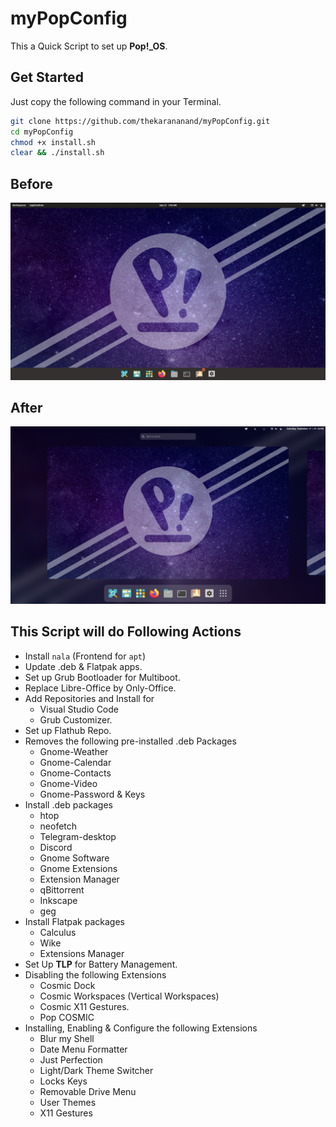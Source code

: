 # myPopConfig

This a Quick Script to set up **Pop!_OS**.

## Get Started

Just copy the following command in your Terminal.

```bash
git clone https://github.com/thekarananand/myPopConfig.git
cd myPopConfig
chmod +x install.sh
clear && ./install.sh
```

## Before

![Before.png](images/Before.png)

## After

![After.png](images/After.png)

## This Script will do Following Actions

- Install `nala` (Frontend for `apt`)
- Update .deb & Flatpak apps.
- Set up Grub Bootloader for Multiboot.
- Replace Libre-Office by Only-Office.
- Add Repositories and Install for
    - Visual Studio Code
    - Grub Customizer.
- Set up Flathub Repo.
- Removes the following pre-installed .deb Packages
    - Gnome-Weather
    - Gnome-Calendar
    - Gnome-Contacts
    - Gnome-Video
    - Gnome-Password & Keys
- Install .deb packages
    - htop
    - neofetch
    - Telegram-desktop
    - Discord
    - Gnome Software
    - Gnome Extensions
    - Extension Manager
    - qBittorrent
    - Inkscape
    - geg
- Install Flatpak packages
    - Calculus
    - Wike
    - Extensions Manager
- Set Up **TLP** for Battery Management.
- Disabling the following Extensions
    - Cosmic Dock
    - Cosmic Workspaces (Vertical Workspaces)
    - Cosmic X11 Gestures.
    - Pop COSMIC
- Installing, Enabling & Configure the following Extensions
    - Blur my Shell
    - Date Menu Formatter
    - Just Perfection
    - Light/Dark Theme Switcher
    - Locks Keys
    - Removable Drive Menu
    - User Themes
    - X11 Gestures